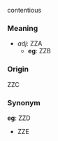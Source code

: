 contentious
### Meaning
+ _adj_: ZZA
	+ __eg__: ZZB

### Origin

ZZC

### Synonym

__eg__: ZZD

+ ZZE


